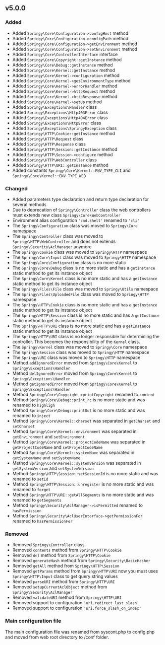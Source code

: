 ## v5.0.0

### Added
-   Added `Springy\Core\Configuration->configHost` method
-   Added `Springy\Core\Configuration->configPath` method
-   Added `Springy\Core\Configuration->getEnvironment` method
-   Added `Springy\Core\Configuration->setEnvironment` method
-   Added `Springy\Core\ControllerInterface` interface
-   Added `Springy\Core\Copyright::getInstance` method
-   Added `Springy\Core\Debug::getInstance` method
-   Added `Springy\Core\Kernel::getInstance` method
-   Added `Springy\Core\Kernel->configuration` method
-   Added `Springy\Core\Kernel->getEnvironmentType` method
-   Added `Springy\Core\Kernel->errorHandler` method
-   Added `Springy\Core\Kernel->httpRequest` method
-   Added `Springy\Core\Kernel->httpResponse` method
-   Added `Springy\Core\Kernel->setUp` method
-   Added `Springy\Exceptions\Handler` class
-   Added `Springy\Exceptions\Http403Error` class
-   Added `Springy\Exceptions\Http404Error` class
-   Added `Springy\Exceptions\HttpError` class
-   Added `Springy\Exceptions\SpringyException` class
-   Added `Springy\HTTP\Cookie::getInstance` method
-   Added `Springy\HTTP\Request` class
-   Added `Springy\HTTP\Response` class
-   Added `Springy\HTTP\Session::getInstance` method
-   Added `Springy\HTTP\Session->configure` method
-   Added `Springy\HTTP\WebController` class
-   Added `Springy\HTTP\URI::getInstance` method
-   Added constants `Springy\Core\Kernel::ENV_TYPE_CLI` and `Springy\Core\Kernel::ENV_TYPE_WEB`

### Changed
-   Added parameters type declaration and return type declaration for several methods
-   Due to deprecation of `Springy\Controller` class the web controllers must extends new class `Springy\Core\WebController`
-   Environment alias configuration `'cmd.shell'` renamed to `'cli'`
-   The `Springy\Configuration` class was moved to `Springy\Core` namespace
-   The `Springy\Controller` class was moved to `Springy\HTTP\WebController` and does not extends `Springy\Security\AclManager` anymore
-   The `Springy\Cookie` class was moved to `Springy\HTTP` namespace
-   The `Springy\Core\Input` class was moved to `Springy\HTTP` namespace
-   The `Springy\Core\Configuration` class is no more static
-   The `Springy\Core\Debug` class is no more static and has a `getInstance` static method to get its instance object
-   The `Springy\Core\Kernel` class is no more static and has a `getInstance` static method to get its instance object
-   The `Springy\Files\File` class was moved to `Springy\Utils` namespace
-   The `Springy\Files\UploadedFile` class was moved to `Springy\HTTP` namespace
-   The `Springy\HTTP\Cookie` class is no more static and has a `getInstance` static method to get its instance object
-   The `Springy\HTTP\Session` class is no more static and has a `getInstance` static method to get its instance object
-   The `Springy\HTTP\URI` class is no more static and has a `getInstance` static method to get its instance object
-   The `Springy\HTTP\URI` class is no longer responsible for determining the controller. This becomes the responsibility of the `Kernel` class.
-   The `Springy\Kernel` class was moved to `Springy\Core` namespace
-   The `Springy\Session` class was moved to `Springy\HTTP` namespace
-   The `Springy\URI` class was moved to `Springy\HTTP` namespace
-   Method `addIgnoredError` moved from `Springy\Core\Kernel` to `Springy\Exceptions\Handler`
-   Method `delIgnoredError` moved from `Springy\Core\Kernel` to `Springy\Exceptions\Handler`
-   Method `getIgnoredError` moved from `Springy\Core\Kernel` to `Springy\Exceptions\Handler`
-   Method `Springy\Core\Copyright->printCopyright` renamed to `content`
-   Method `Springy\Core\Debug::print_rc` is no more static and was renamed to `highligh`
-   Method `Springy\Core\Debug::printOut` is no more static and was renamed to `inject`
-   Method `Springy\Core\Kernel::charset` was separated in `getCharset` and `setCharset`
-   Method `Springy\Core\Kernel::environment` was separated in `getEnvironment` and `setEnvironment`
-   Method `Springy\Core\Kernel::projectCodeName` was separated in `getProjectCodeName` and `setProjectCodeName`
-   Method `Springy\Core\Kernel::systemName` was separated in `getSystemName` and `setSystemName`
-   Method `Springy\Core\Kernel::systemVersion` was separated in `getSystemVersion` and `setSystemVersion`
-   Method `Springy\HTTP\Session::setSessionId` is no more static and was renamed to `setId`
-   Method `Springy\HTTP\Session::unregister` is no more static and was renamed to `forget`
-   Method `Springy\HTTP\URI::getAllSegments` is no more static and was renamed to `getSegments`
-   Method `Springy\Security\AclManager->isPermitted` renamed to `hasPermission`
-   Method `Springy\Security\AclUserInterface->getPermissionFor` renamed to `hasPermissionFor`

### Removed
-   Removed `Springy\Controller` class
-   Removed `contents` method from `Springy\HTTP\Cookie`
-   Removed `del` method from `Springy\HTTP\Cookie`
-   Removed `generateHash` method from `Springy\Security\BasicHasher`
-   Removed `getAll` method from `Springy\HTTP\Session`
-   Removed `getParams` method from `Springy\HTTP\URI` now you must uses `Springy\HTTP\Input` class to get query string values
-   Removed `parseURI` method from `Springy\HTTP\URI`
-   Removed `setupCurrentAclObject` method from `Springy\Security\AclManager`
-   Removed `validateURI` method from `Springy\HTTP\URI`
-   Removed support to configuration `'uri.redirect_last_slash'`
-   Removed support to configuration `'uri.force_slash_on_index'`

### Main configuration file

The main configuration file was renamed from syscont.php to config.php and moved from web root directory to /conf folder.
